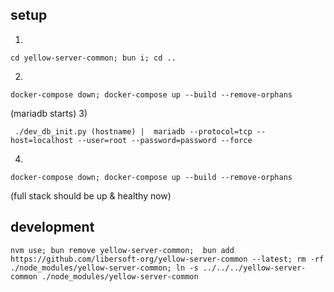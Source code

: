 ## setup


1)
```
cd yellow-server-common; bun i; cd ..
```
2)
```
docker-compose down; docker-compose up --build --remove-orphans
```
(mariadb starts)
3)

```
 ./dev_db_init.py (hostname) |  mariadb --protocol=tcp --host=localhost --user=root --password=password --force
```
4)
```
docker-compose down; docker-compose up --build --remove-orphans
```
(full stack should be up & healthy now)

## development

```
nvm use; bun remove yellow-server-common;  bun add https://github.com/libersoft-org/yellow-server-common --latest; rm -rf ./node_modules/yellow-server-common; ln -s ../../../yellow-server-common ./node_modules/yellow-server-common

```


